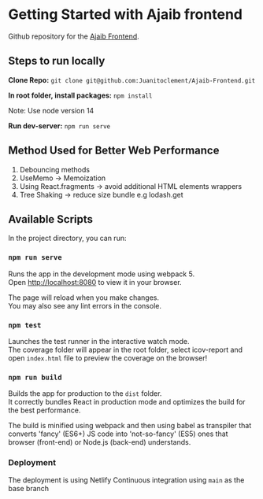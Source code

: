 # Getting Started with Ajaib frontend

Github repository for the [Ajaib Frontend](https://github.com/Juanitoclement/Ajaib-Frontend).

## Steps to run locally

**Clone Repo:**
`git clone git@github.com:Juanitoclement/Ajaib-Frontend.git`

**In root folder, install packages:**
`npm install`

Note: Use node version 14

**Run dev-server:**
`npm run serve`

## Method Used for Better Web Performance
1. Debouncing methods
2. UseMemo -> Memoization
3. Using React.fragments -> avoid additional HTML elements wrappers
4. Tree Shaking -> reduce size bundle e.g lodash.get

## Available Scripts

In the project directory, you can run:

### `npm run serve`

Runs the app in the development mode using webpack 5.\
Open [http://localhost:8080](http://localhost:8080) to view it in your browser.

The page will reload when you make changes.\
You may also see any lint errors in the console.

### `npm test`

Launches the test runner in the interactive watch mode.\
The coverage folder will appear in the root folder, select icov-report and open `index.html` file to preview the coverage on the browser!

### `npm run build`

Builds the app for production to the `dist` folder.\
It correctly bundles React in production mode and optimizes the build for the best performance.

The build is minified using webpack and then using babel as transpiler that converts 'fancy' (ES6+) JS code into 'not-so-fancy' (ES5) ones that browser (front-end) or Node.js (back-end) understands.

### Deployment

The deployment is using Netlify Continuous integration using `main` as the base branch

